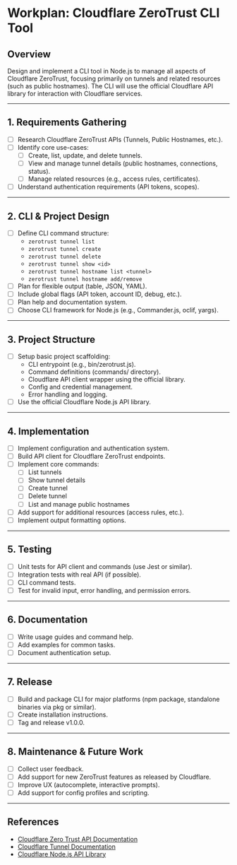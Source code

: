 # Workplan: Cloudflare ZeroTrust CLI Tool

## Overview

Design and implement a CLI tool in Node.js to manage all aspects of Cloudflare ZeroTrust, focusing primarily on tunnels and related resources (such as public hostnames). The CLI will use the official Cloudflare API library for interaction with Cloudflare services.

---

## 1. Requirements Gathering

- [ ] Research Cloudflare ZeroTrust APIs (Tunnels, Public Hostnames, etc.).
- [ ] Identify core use-cases:
  - [ ] Create, list, update, and delete tunnels.
  - [ ] View and manage tunnel details (public hostnames, connections, status).
  - [ ] Manage related resources (e.g., access rules, certificates).
- [ ] Understand authentication requirements (API tokens, scopes).

---

## 2. CLI & Project Design

- [ ] Define CLI command structure:
  - `zerotrust tunnel list`
  - `zerotrust tunnel create`
  - `zerotrust tunnel delete`
  - `zerotrust tunnel show <id>`
  - `zerotrust tunnel hostname list <tunnel>`
  - `zerotrust tunnel hostname add/remove`
- [ ] Plan for flexible output (table, JSON, YAML).
- [ ] Include global flags (API token, account ID, debug, etc.).
- [ ] Plan help and documentation system.
- [ ] Choose CLI framework for Node.js (e.g., Commander.js, oclif, yargs).

---

## 3. Project Structure

- [ ] Setup basic project scaffolding:
  - CLI entrypoint (e.g., bin/zerotrust.js).
  - Command definitions (commands/ directory).
  - Cloudflare API client wrapper using the official library.
  - Config and credential management.
  - Error handling and logging.
- [ ] Use the official Cloudflare Node.js API library.

---

## 4. Implementation

- [ ] Implement configuration and authentication system.
- [ ] Build API client for Cloudflare ZeroTrust endpoints.
- [ ] Implement core commands:
  - [ ] List tunnels
  - [ ] Show tunnel details
  - [ ] Create tunnel
  - [ ] Delete tunnel
  - [ ] List and manage public hostnames
- [ ] Add support for additional resources (access rules, etc.).
- [ ] Implement output formatting options.

---

## 5. Testing

- [ ] Unit tests for API client and commands (use Jest or similar).
- [ ] Integration tests with real API (if possible).
- [ ] CLI command tests.
- [ ] Test for invalid input, error handling, and permission errors.

---

## 6. Documentation

- [ ] Write usage guides and command help.
- [ ] Add examples for common tasks.
- [ ] Document authentication setup.

---

## 7. Release

- [ ] Build and package CLI for major platforms (npm package, standalone binaries via pkg or similar).
- [ ] Create installation instructions.
- [ ] Tag and release v1.0.0.

---

## 8. Maintenance & Future Work

- [ ] Collect user feedback.
- [ ] Add support for new ZeroTrust features as released by Cloudflare.
- [ ] Improve UX (autocomplete, interactive prompts).
- [ ] Add support for config profiles and scripting.

---

## References

- [Cloudflare Zero Trust API Documentation](https://developers.cloudflare.com/api/operations/zero-trust-tunnels-list-tunnels)
- [Cloudflare Tunnel Documentation](https://developers.cloudflare.com/cloudflare-one/connections/connect-apps/)
- [Cloudflare Node.js API Library](https://github.com/cloudflare/node-cloudflare)
